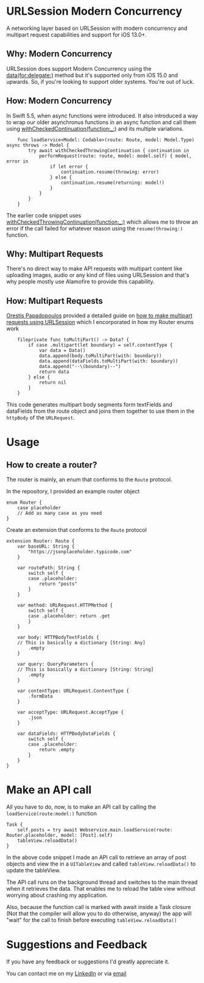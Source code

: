 # URLSession Modern Concurrency
A networking layer based on URLSession with modern concurrency and multipart request capabilities and support for iOS 13.0+.

## Why:  Modern Concurrency
URLSession does support Modern Concurrency using the [data(for:delegate:)](https://developer.apple.com/documentation/foundation/urlsession/3767352-data) method but it's supported only from iOS 15.0 and upwards. So, if you're looking to support older systems. You're out of luck.

## How: Modern Concurrency
In Swift 5.5, when async functions were introduced. It also introduced a way to wrap our older asynchronus functions in an async function and call them using [withCheckedContinuation(function:_:)](https://developer.apple.com/documentation/swift/withcheckedcontinuation(function:_:)) and its multiple variations.
```
    func loadService<Model: Codable>(route: Route, model: Model.Type) async throws -> Model {
        try await withCheckedThrowingContinuation { continuation in
            performRequest(route: route, model: model.self) { model, error in
                if let error {
                    continuation.resume(throwing: error)
                } else {
                    continuation.resume(returning: model!)
                }
            }
        }
    }
```

The earlier code snippet uses [withCheckedThrowingContinuation(function:_:)](https://developer.apple.com/documentation/swift/withcheckedthrowingcontinuation(function:_:)) which allows me to throw an error if the call failed for whatever reason using the `resume(throwing:)` function.


## Why: Multipart Requests
There's no direct way to make API requests with multipart content like uploading images, audio or any kind of files using URLSession and that's why people mostly use Alamofire to provide this capability.

## How: Multipart Requests
[Orestis Papadopoulos](https://orjpap.github.io/) provided a detailed guide on [how to make multipart requests using URLSession](https://orjpap.github.io/swift/http/ios/urlsession/2021/04/26/Multipart-Form-Requests.html) which I encorporated in how my Router enums work 
```
    fileprivate func toMultiPart() -> Data? {
        if case .multipart(let boundary) = self.contentType {
            var data = Data()
            data.append(body.toMultiPart(with: boundary))
            data.append(dataFields.toMultiPart(with: boundary))
            data.append("--\(boundary)--")
            return data
        } else {
            return nil
        }
    }
```

This code generates multipart body segments form textFields and dataFields from the route object and joins them together to use them in the `httpBody` of the `URLRequest`.


# Usage
## How to create a router?
The router is mainly, an enum that conforms to the `Route` protocol.

In the repository, I provided an example router object
```
enum Router {
    case placeholder
    // Add as many case as you need
}
```
Create an extension that conforms to the `Route` protocol
```
extension Router: Route {
    var baseURL: String {
        "https://jsonplaceholder.typicode.com"
    }
    
    var routePath: String {
        switch self {
        case .placeholder:
            return "posts"
        }
    }
    
    var method: URLRequest.HTTPMethod {
        switch self {
        case .placeholder: return .get
        }
    }
    
    var body: HTTPBodyTextFields {
    // This is basically a dictionary [String: Any]
        .empty
    }
    
    var query: QueryParameters {
    // This is basically a dictionary [String: String]
        .empty
    }
    
    var contentType: URLRequest.ContentType {
        .formData
    }
    
    var acceptType: URLRequest.AcceptType {
        .json
    }
    
    var dataFields: HTTPBodyDataFields {
        switch self {
        case .placeholder:
            return .empty
        }
    }
}

```

# Make an API call
All you have to do, now, is to make an API call by calling the `loadService(route:model:)` function
```
Task {
    self.posts = try await Webservice.main.loadService(route: Router.placeholder, model: [Post].self)
    tableView.reloadData()
}
```

In the above code snippet I made an API call to retrieve an array of post objects and view the in a `UITableView` and called `tableView.reloadData()` to update the tableView.

The API call runs on the background thread and switches to the main thread when it retrieves the data. That enables me to reload the table view without worrying about crashing my application.

Also, because the function call is marked with await inside a Task closure (Not that the compiler will allow you to do otherwise, anyway) the app will "wait" for the call to finish before executing `tableView.reloadData()`

# Suggestions and Feedback
If you have any feedback or suggestions I'd greatly appreciate it.

You can contact me on my [LinkedIn](https://www.linkedin.com/in/ahmedfathy-mha/) or via [email](mailto:ahmedfathy.mha@gmail.com)

